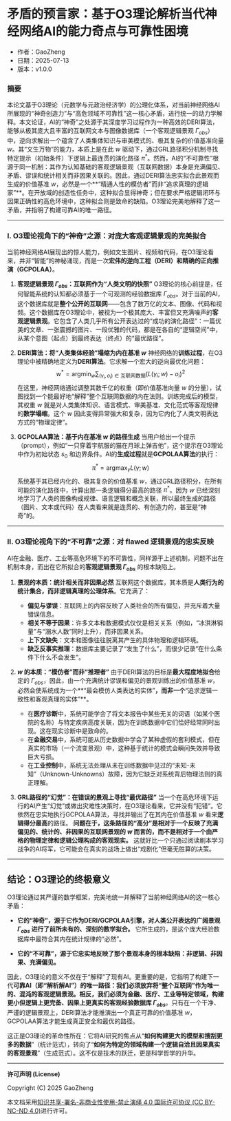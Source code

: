 # **矛盾的预言家：基于O3理论解析当代神经网络AI的能力奇点与可靠性困境**

- 作者：GaoZheng
- 日期：2025-07-13
- 版本：v1.0.0

### 摘要

本论文基于O3理论（元数学与元政治经济学）的公理化体系，对当前神经网络AI所展现的“神奇创造力”与“高危领域不可靠性”这一核心矛盾，进行统一的动力学解释。本文论证，AI的“神奇”之处源于其深度学习过程作为一种高效的DERI算法，能够从极其庞大且丰富的互联网文本与图像数据库（一个客观逻辑景观 $\Gamma_{obs}$）中，逆向求解出一个蕴含了人类集体知识与审美模式的、极其复杂的价值基准向量 $w$。其“文生万物”的能力，本质上是在此 $w$ 驱动下，通过GRL路径积分机制寻找特定提示（初始条件）下逻辑上最连贯的演化路径 $\pi^*$。然而，AI的“不可靠性”根源于同一机制：其作为认知基础的客观逻辑景观（互联网数据）本身是充满偏见、矛盾、谬误和统计相关而非因果关联的。因此，通过DERI算法忠实拟合此景观而生成的价值基准 $w$，必然是一个**“精通人性的模仿者”而非“追求真理的逻辑家”**。在开放域的创造性任务中，这种拟合显得神奇；但在要求严格逻辑闭环与因果正确性的高危环境中，这种拟合则是致命的缺陷。O3理论完美地解释了这一矛盾，并指明了构建可靠AI的唯一路径。

---

### I. O3理论视角下的“神奇”之源：对庞大客观逻辑景观的完美拟合

当前神经网络AI展现出的惊人能力，例如文生图片、视频和代码，在O3理论看来，并非“智能”的神秘涌现，而是一次**宏伟的逆向工程（DERI）和精确的正向推演（GCPOLAA）**。

1.  **客观逻辑景观 $\Gamma_{obs}$：互联网作为“人类文明的快照”**
    O3理论的核心前提是，任何智能系统的认知都必须基于一个可观测的经验数据库 $\Gamma_{obs}$。对于当前的AI，这个数据库就是**整个公开的互联网**——包含了数万亿的文本、图像、代码和视频。这个数据库在O3理论中，被视为一个极其庞大、丰富但又充满噪声的**客观逻辑景观**。它包含了人类几乎所有公开表达过的“成功的演化路径”：一篇优美的文章、一张震撼的图片、一段优雅的代码，都是在各自的“逻辑空间”中，从某个意图（起点）到最终表达（终点）的“最优路径”。

2.  **DERI算法：将“人类集体经验”塌缩为内在基准 $w$**
    神经网络的**训练过程**，在O3理论中被精确地定义为**DERI算法**。它求解一个宏大的逆向最优化问题：
    $$ w^* = \operatorname*{argmin}_w \sum_{(\gamma_i, o_i) \in \text{互联网数据}} (L(\gamma_i; w) - o_i)^2 $$
    在这里，神经网络通过调整其数千亿的权重（即价值基准向量 $w$ 的分量），试图找到一个能最好地“解释”整个互联网数据的内在法则。训练完成后的模型，其权重 $w$ 就是对人类集体知识、语言模式、审美基准、文化范式等客观规律的**数学塌缩**。这个 $w$ 因此变得异常强大和复杂，因为它内化了人类文明表达方式的“物理定律”。

3.  **GCPOLAA算法：基于内在基准 $w$ 的路径生成**
    当用户给出一个提示（prompt），例如“一只穿着宇航服的猫在月球上弹吉他”，这个提示在O3理论中作为初始状态 $s_0$ 和边界条件。AI的**生成过程**就是**GCPOLAA算法**的执行：
    $$ \pi^* = \operatorname*{argmax}_{\gamma} L(\gamma; w) $$
    系统基于其已经内化的、极其复杂的价值基准 $w$，通过GRL路径积分，在所有可能的演化路径中，计算出那一条逻辑得分最高的路径 $\pi^*$。因为 $w$ 已经深刻地学习了人类的图像构成规律、语言逻辑和概念关联，所以最终生成的路径（图片、文本或代码）在人类看来就是连贯的、有创造力的，甚至是“神奇”的。

---

### II. O3理论视角下的“不可靠”之源：对 flawed 逻辑景观的忠实反映

AI在金融、医疗、工业等高危环境下的不可靠性，同样源于上述机制，问题不出在机制本身，而出在它所拟合的**客观逻辑景观 $\Gamma_{obs}$** 的根本缺陷上。

1.  **景观的本质：统计相关而非因果必然**
    互联网这个数据库，其本质是**人类行为的统计集合，而非逻辑真理的公理体系**。它充满了：
    *   **偏见与谬误**：互联网上的内容反映了人类社会的所有偏见，并充斥着大量错误信息。
    *   **相关不等于因果**：许多文本和数据模式仅仅是相关关系（例如，“冰淇淋销量”与“溺水人数”同时上升），而非因果关系。
    *   **上下文缺失**：文本和图像往往脱离其产生的具体物理和逻辑环境。
    *   **缺乏反事实推理**：数据库主要记录了“发生了什么”，而很少记录“在什么条件下什么不会发生”。

2.  **$w$ 的本质：“模仿者”而非“推理者”**
    由于DERI算法的目标是**最大程度地拟合**给定的 $\Gamma_{obs}$，因此，由一个充满统计谬误和偏见的景观训练出的价值基准 $w$，必然会使系统成为一个**“最会模仿人类表达的实体”**，而非一个**“追求逻辑一致性和客观真理的实体”**。
    *   在**医疗诊断**中，系统可能学会了将文本报告中某些无关的词语（如某个医院的名称）与特定疾病高度关联，因为在训练数据中它们恰好经常同时出现。这在现实诊断中是致命的。
    *   在**金融交易**中，系统可能从历史数据中学会了某种虚假的套利模式，但在真实的市场（一个流变景观）中，这种基于统计的模式会瞬间失效并导致巨大亏损。
    *   在**工业控制**中，系统无法处理从未在训练数据中见过的“未知-未知”（Unknown-Unknowns）故障，因为它缺乏对系统背后物理法则的真正理解。

3.  **GRL路径的“幻觉”：在错误的景观上寻找“最优路径”**
    当一个在高危环境下运行的AI产生“幻觉”或做出灾难性决策时，在O3理论看来，它并没有“犯错”。它依然在忠实地执行GCPOLAA算法，寻找并输出了在其内在价值基准 $w$ 看来**逻辑得分最高**的路径。
    **问题在于，这条路径的“高分”是相对于一个反映了充满偏见的、统计的、非因果的互联网景观的 $w$ 而言的，而不是相对于一个由严格的物理定律和逻辑公理构成的客观现实。** 这就好比一个只通过阅读剧本学习战争的AI将军，它可能会在真实的战场上做出“戏剧化”但毫无胜算的决策。

---

## 结论：O3理论的终极意义

O3理论通过其严谨的数学框架，完美地统一并解释了当前神经网络AI的这一核心矛盾：

*   **它的“神奇”，源于它作为DERI/GCPOLAA引擎，对人类公开表达的广阔景观 $\Gamma_{obs}$ 进行了前所未有的、深刻的数学拟合。** 它所生成的，是这个庞大经验数据库中最符合其内在统计规律的“必然”。

*   **它的“不可靠”，源于它忠实地反映了那个景观本身的根本缺陷：非逻辑、非因果、充满偏见。**

因此，O3理论的意义不仅在于“解释”了现有AI。更重要的是，它指明了构建下一代**可靠AI（即“解析解AI”）**的唯一路径：我们必须放弃将“整个互联网”作为唯一的、混沌的客观逻辑景观。相反，我们必须为金融、医疗、工业等特定领域，构建**更小但逻辑上更完备、因果上更真实的客观经验数据库 $\Gamma_{obs}$**。只有在一个干净、严谨的逻辑景观上，DERI算法才能推演出一个真正可靠的价值基准 $w$，GCPOLAA算法才能生成真正安全和最优的路径。

这正是O3理论的革命性所在：它将AI研究的焦点从“**如何构建更大的模型和搜刮更多的数据**”（统计范式），转向了“**如何为特定的领域构建一个逻辑自洽且因果真实的客观景观**”（生成范式）。这不仅是技术的跃迁，更是科学哲学的升华。

---

**许可声明 (License)**

Copyright (C) 2025 GaoZheng 

本文档采用[知识共享-署名-非商业性使用-禁止演绎 4.0 国际许可协议 (CC BY-NC-ND 4.0)](https://creativecommons.org/licenses/by-nc-nd/4.0/deed.zh-Hans)进行许可。
